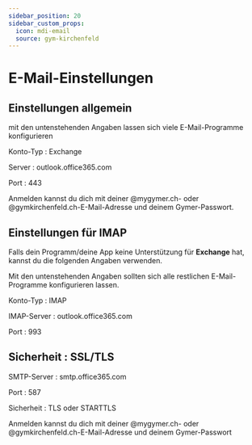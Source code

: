 ```yaml
---
sidebar_position: 20
sidebar_custom_props:
  icon: mdi-email
  source: gym-kirchenfeld
---
```


# E-Mail-Einstellungen



## Einstellungen allgemein

mit den untenstehenden Angaben lassen sich viele E-Mail-Programme konfigurieren

Konto-Typ
: Exchange

Server
: outlook.office365.com

Port
: 443

Anmelden kannst du dich mit deiner @mygymer.ch- oder @gymkirchenfeld.ch-E-Mail-Adresse und deinem Gymer-Passwort.

## Einstellungen für IMAP

Falls dein Programm/deine App keine Unterstützung für **Exchange** hat, kannst du die folgenden Angaben verwenden.

Mit den untenstehenden Angaben sollten sich alle restlichen E-Mail-Programme konfigurieren lassen.

Konto-Typ
: IMAP

IMAP-Server
: outlook.office365.com

Port
: 993

Sicherheit
: SSL/TLS
---
SMTP-Server
: smtp.office365.com

Port
: 587

Sicherheit
: TLS oder STARTTLS

Anmelden kannst du dich mit deiner @mygymer.ch- oder @gymkirchenfeld.ch-E-Mail-Adresse und deinem Gymer-Passwort
